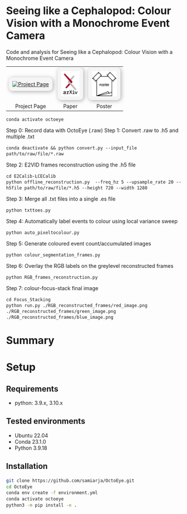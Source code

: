 # Seeing like a Cephalopod: Colour Vision with a Monochrome Event Camera

Code and analysis for Seeing like a Cephalopod: Colour Vision with a Monochrome Event Camera



<table align="center">
  <tr>
    <td align="center" style="border:none;">
      <a href="https://samiarja.github.io/neuromorphic_octopus_eye/" target="_blank">
        <img src="./figures/octopus_7591652.ico" alt="Project Page" width="50" style="padding:10px; background-color: #f5f5f5; border-radius: 10px; box-shadow: 2px 2px 12px #aaa;">
      </a>
    </td>
    <td align="center" style="border:none;">
      <a href="https://arxiv.org/pdf/2304.14125.pdf" target="_blank">
        <img src="./figures/arxiv.jpeg" alt="Paper" width="50" style="padding:10px; background-color: #f5f5f5; border-radius: 10px; box-shadow: 2px 2px 12px #aaa;">
      </a>
    </td>
    <td align="center" style="border:none;">
      <a href="./figures/2023CVPRW_DICMaxNEO_poster.pdf" target="_blank">
        <img src="./figures/poster_img.png" alt="Poster" width="68" style="padding:10px; background-color: #f5f5f5; border-radius: 10px; box-shadow: 2px 2px 12px #aaa;">
      </a>
    </td>
  </tr>
  <tr>
    <td align="center" style="border:none;">Project Page</td>
    <td align="center" style="border:none;">Paper</td>
    <td align="center" style="border:none;">Poster</td>
  </tr>
</table>



```
conda activate octoeye
```

Step 0: Record data with OctoEye (.raw) 
Step 1: Convert .raw to .h5 and multiple .txt

```
conda deactivate && python convert.py --input_file path/to/raw/file/*.raw
```

Step 2: E2VID frames reconstruction using the .h5 file

```
cd E2Calib-LCECalib
python offline_reconstruction.py  --freq_hz 5 --upsample_rate 20 --h5file path/to/raw/file/*.h5 --height 720 --width 1280
```

Step 3: Merge all .txt files into a single .es file

```
python txttoes.py
```

Step 4: Automatically label events to colour using local variance sweep

```
python auto_pixeltocolour.py
```

Step 5: Generate coloured event count/accumulated images

```
python colour_segmentation_frames.py
```

Step 6: Overlay the RGB labels on the greylevel reconstructed frames

```
python RGB_frames_reconstruction.py
```

Step 7: colour-focus-stack final image

```
cd Focus_Stacking
python run.py ./RGB_reconstructed_frames/red_image.png ./RGB_reconstructed_frames/green_image.png ./RGB_reconstructed_frames/blue_image.png
```

# Summary



# Setup

## Requirements

- python: 3.9.x, 3.10.x

## Tested environments
- Ubuntu 22.04
- Conda 23.1.0
- Python 3.9.18

## Installation

```sh
git clone https://github.com/samiarja/OctoEye.git
cd OctoEye
conda env create -f environment.yml
conda activate octoeye
python3 -m pip install -e .
```

